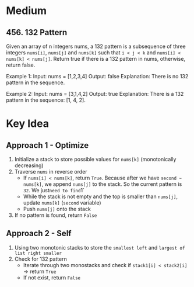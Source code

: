 # Medium
## 456. 132 Pattern
Given an array of n integers nums, a 132 pattern is a subsequence of three integers `nums[i]`, `nums[j]` and `nums[k]` such that `i < j < k` and `nums[i] < nums[k] < nums[j]`.
Return true if there is a 132 pattern in nums, otherwise, return false.

Example 1:
Input: nums = [1,2,3,4]
Output: false
Explanation: There is no 132 pattern in the sequence.

Example 2:
Input: nums = [3,1,4,2]
Output: true
Explanation: There is a 132 pattern in the sequence: [1, 4, 2].

# Key Idea
## Approach 1 - Optimize
1. Initialize a stack to store possible values for `nums[k]` (monotonically decreasing)
2. Traverse `nums` in reverse order
    - If `nums[i] < nums[k]`, return `True`. Because after we have `second ~ nums[k]`, we append `nums[j]` to the stack. So the current pattern is `32`. We just` need to find `1` 
    - While the stack is not empty and the top is smaller than `nums[j]`, update `nums[k]` (`second` variable)
    - Push `nums[j]` onto the stack
3. If no pattern is found, return `False`

## Approach 2 - Self
1. Using two monotonic stacks to store the `smallest left` and `largest of list right smaller`
2. Check for 132 pattern
    - Iterate through two monostacks and check if `stack1[i] < stack2[i]` -> return `True`
    - If not exist, return `False`
